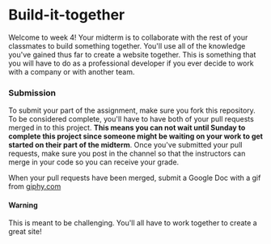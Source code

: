 # Build-it-together
Welcome to week 4! Your midterm is to collaborate with the rest of your classmates to build something together. You'll use all of the knowledge you've gained thus far to create a website together. This is something that you will have to do as a professional developer if you ever decide to work with a company or with another team. 

### Submission
To submit your part of the assignment, make sure you fork this repository. To be considered complete, you'll have to have both of your pull requests merged in to this project. **This means you can not wait until Sunday to complete this project since someone might be waiting on your work to get started on their part of the midterm**. Once you've submitted your pull requests, make sure you post in the channel so that the instructors can merge in your code so you can receive your grade.

When your pull requests have been merged, submit a Google Doc with a gif from [giphy.com](www.giphy.com)

#### Warning
This is meant to be challenging. You'll all have to work together to create a great site!
